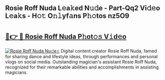 ## Rosie Roff Nuda L𝚎a𝚔ed N𝚞𝚍e - Part-Qq2 Vi𝚍𝚎o L𝚎a𝚔s - H𝚘𝚝 O𝚗𝚕yf𝚊ns P𝚑𝚘tos nz5O9

# <h2><a href="http://kf51xg.oniu.top/?m=Rosie+Roff+Nuda">🔗👉 🔴 Rosie Roff Nuda P𝚑ot𝚘𝚜 V𝚒d𝚎o</a></h2>

[![Rosie Roff Nuda Nu𝚍e𝚜](https://i.imgur.com/0qMVB7G.gif)](http://kf51xg.oniu.top/?m=Rosie+Roff+Nuda)
Digital content creator Rosie Roff Nuda, famed for sharing dance and lifestyle ideas, through performances and personal vlogs on social media. Outstanding magician's assistant Rosie Roff Nuda, recognized for their remarkable abilities and accomplishments in assisting magicians.  
